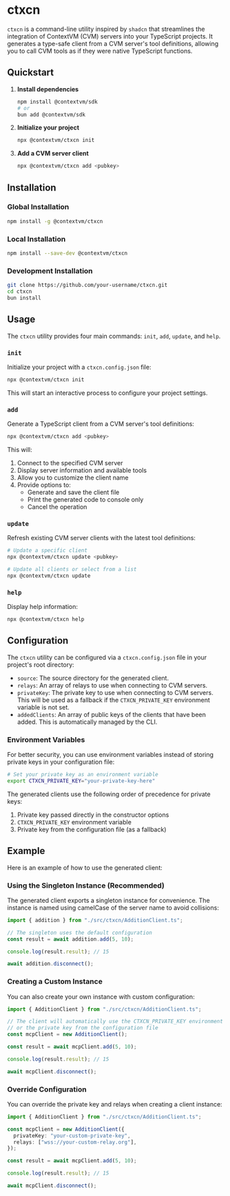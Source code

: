 # ctxcn

`ctxcn` is a command-line utility inspired by `shadcn` that streamlines the integration of ContextVM (CVM) servers into your TypeScript projects. It generates a type-safe client from a CVM server's tool definitions, allowing you to call CVM tools as if they were native TypeScript functions.

## Quickstart

1. **Install dependencies**

   ```bash
   npm install @contextvm/sdk
   # or
   bun add @contextvm/sdk
   ```

2. **Initialize your project**

   ```bash
   npx @contextvm/ctxcn init
   ```

3. **Add a CVM server client**
   ```bash
   npx @contextvm/ctxcn add <pubkey>
   ```

## Installation

### Global Installation

```bash
npm install -g @contextvm/ctxcn
```

### Local Installation

```bash
npm install --save-dev @contextvm/ctxcn
```

### Development Installation

```bash
git clone https://github.com/your-username/ctxcn.git
cd ctxcn
bun install
```

## Usage

The `ctxcn` utility provides four main commands: `init`, `add`, `update`, and `help`.

### `init`

Initialize your project with a `ctxcn.config.json` file:

```bash
npx @contextvm/ctxcn init
```

This will start an interactive process to configure your project settings.

### `add`

Generate a TypeScript client from a CVM server's tool definitions:

```bash
npx @contextvm/ctxcn add <pubkey>
```

This will:

1. Connect to the specified CVM server
2. Display server information and available tools
3. Allow you to customize the client name
4. Provide options to:
   - Generate and save the client file
   - Print the generated code to console only
   - Cancel the operation

### `update`

Refresh existing CVM server clients with the latest tool definitions:

```bash
# Update a specific client
npx @contextvm/ctxcn update <pubkey>

# Update all clients or select from a list
npx @contextvm/ctxcn update
```

### `help`

Display help information:

```bash
npx @contextvm/ctxcn help
```

## Configuration

The `ctxcn` utility can be configured via a `ctxcn.config.json` file in your project's root directory:

- `source`: The source directory for the generated client.
- `relays`: An array of relays to use when connecting to CVM servers.
- `privateKey`: The private key to use when connecting to CVM servers. This will be used as a fallback if the `CTXCN_PRIVATE_KEY` environment variable is not set.
- `addedClients`: An array of public keys of the clients that have been added. This is automatically managed by the CLI.

### Environment Variables

For better security, you can use environment variables instead of storing private keys in your configuration file:

```bash
# Set your private key as an environment variable
export CTXCN_PRIVATE_KEY="your-private-key-here"
```

The generated clients use the following order of precedence for private keys:

1. Private key passed directly in the constructor options
2. `CTXCN_PRIVATE_KEY` environment variable
3. Private key from the configuration file (as a fallback)

## Example

Here is an example of how to use the generated client:

### Using the Singleton Instance (Recommended)

The generated client exports a singleton instance for convenience. The instance is named using camelCase of the server name to avoid collisions:

```typescript
import { addition } from "./src/ctxcn/AdditionClient.ts";

// The singleton uses the default configuration
const result = await addition.add(5, 10);

console.log(result.result); // 15

await addition.disconnect();
```

### Creating a Custom Instance

You can also create your own instance with custom configuration:

```typescript
import { AdditionClient } from "./src/ctxcn/AdditionClient.ts";

// The client will automatically use the CTXCN_PRIVATE_KEY environment variable
// or the private key from the configuration file
const mcpClient = new AdditionClient();

const result = await mcpClient.add(5, 10);

console.log(result.result); // 15

await mcpClient.disconnect();
```

### Override Configuration

You can override the private key and relays when creating a client instance:

```typescript
import { AdditionClient } from "./src/ctxcn/AdditionClient.ts";

const mcpClient = new AdditionClient({
  privateKey: "your-custom-private-key",
  relays: ["wss://your-custom-relay.org"],
});

const result = await mcpClient.add(5, 10);

console.log(result.result); // 15

await mcpClient.disconnect();
```
